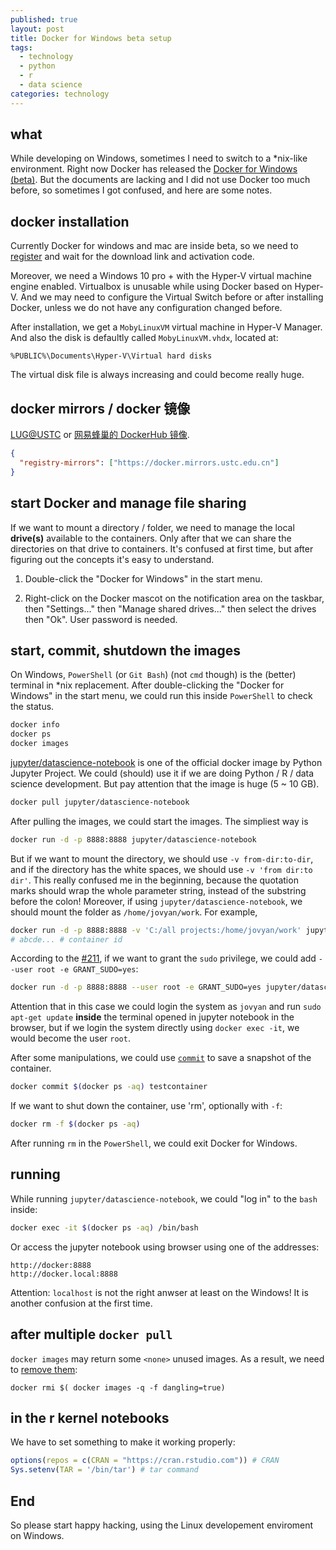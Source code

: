 ```yaml
---
published: true
layout: post
title: Docker for Windows beta setup
tags:
  - technology
  - python
  - r
  - data science
categories: technology
---
```


## what

While developing on Windows, sometimes I need to switch to a *nix-like environment. Right now Docker has released the [Docker for Windows (beta)](https://beta.docker.com/). But the documents are lacking and I did not use Docker too much before, so sometimes I got confused, and here are some notes.

## docker installation

Currently Docker for windows and mac are inside beta, so we need to [register](https://beta.docker.com/) and wait for the download link and activation code.

Moreover, we need a Windows 10 pro + with the Hyper-V virtual machine engine enabled. Virtualbox is unusable while using Docker based on Hyper-V. And we may need to configure the Virtual Switch before or after installing Docker, unless we do not have any configuration changed before.

After installation, we get a `MobyLinuxVM` virtual machine in Hyper-V Manager. And also the disk is defaultly called `MobyLinuxVM.vhdx`, located at:

```
%PUBLIC%\Documents\Hyper-V\Virtual hard disks
```

The virtual disk file is always increasing and could become really huge.

## docker mirrors / docker 镜像

[LUG@USTC](https://lug.ustc.edu.cn/wiki/mirrors/help/docker) or [网易蜂巢的 DockerHub 镜像](https://c.163.com/wiki/index.php?title=DockerHub%E9%95%9C%E5%83%8F%E5%8A%A0%E9%80%9F).

```json
{
  "registry-mirrors": ["https://docker.mirrors.ustc.edu.cn"]
}
```

## start Docker and manage file sharing

If we want to mount a directory / folder, we need to manage the local **drive(s)** available to the containers. Only after that we can share the directories on that drive to containers. It's confused at first time, but after figuring out the concepts it's easy to understand.

1. Double-click the "Docker for Windows" in the start menu.

2. Right-click on the Docker mascot on the notification area on the taskbar, then "Settings..." then "Manage shared drives..." then select the drives then "Ok". User password is needed.

## start, commit, shutdown the images

On Windows, `PowerShell` (or `Git Bash`) (not `cmd` though) is the (better) terminal in *nix replacement. After double-clicking the "Docker for Windows" in the start menu, we could run this inside `PowerShell` to check the status.

```bash
docker info
docker ps
docker images
```

[jupyter/datascience-notebook](https://github.com/jupyter/docker-stacks/tree/master/datascience-notebook) is one of the official docker image by Python Jupyter Project. We could (should) use it if we are doing Python / R / data science development. But pay attention that the image is huge (5 ~ 10 GB).

```bash
docker pull jupyter/datascience-notebook
```

After pulling the images, we could start the images. The simpliest way is

```bash
docker run -d -p 8888:8888 jupyter/datascience-notebook
```

But if we want to mount the directory, we should use `-v from-dir:to-dir`, and if the directory has the white spaces, we should use `-v 'from dir:to dir'`. This really confused me in the beginning, because the quotation marks should wrap the whole parameter string, instead of the substring before the colon! Moreover, if using `jupyter/datascience-notebook`, we should mount the folder as `/home/jovyan/work`. For example,

```bash
docker run -d -p 8888:8888 -v 'C:/all projects:/home/jovyan/work' jupyter/datascience-notebook
# abcde... # container id
```

According to the [#211](https://github.com/jupyter/docker-stacks/issues/211), if we want to grant the `sudo` privilege, we could add `--user root -e GRANT_SUDO=yes`:

```bash
docker run -d -p 8888:8888 --user root -e GRANT_SUDO=yes jupyter/datascience-notebook
```

Attention that in this case we could login the system as `jovyan` and run `sudo apt-get update` **inside** the terminal opened in jupyter notebook in the browser, but if we login the system directly using `docker exec -it`, we would become the user `root`.

After some manipulations,  we could use [`commit`](https://docs.docker.com/engine/reference/commandline/commit/) to save a snapshot of the container.

```bash
docker commit $(docker ps -aq) testcontainer
```

If we want to shut down the container, use 'rm', optionally with `-f`:

```bash
docker rm -f $(docker ps -aq)
```

After running `rm` in the `PowerShell`, we could exit Docker for Windows.

## running

While running `jupyter/datascience-notebook`, we could "log in" to the `bash` inside:

```bash
docker exec -it $(docker ps -aq) /bin/bash
```

Or access the jupyter notebook using browser using one of the addresses:

```
http://docker:8888
http://docker.local:8888
```

Attention: `localhost` is not the right anwser at least on the Windows! It is another confusion at the first time.

## after multiple `docker pull`

`docker images` may return some `<none>` unused images. As a result, we need to [remove them](https://gist.github.com/ngpestelos/4fc2e31e19f86b9cf10b):

```
docker rmi $( docker images -q -f dangling=true)
```

## in the r kernel notebooks

We have to set something to make it working properly:

```R
options(repos = c(CRAN = "https://cran.rstudio.com")) # CRAN
Sys.setenv(TAR = '/bin/tar') # tar command
```

## End

So please start happy hacking, using the Linux developement enviroment on Windows.
